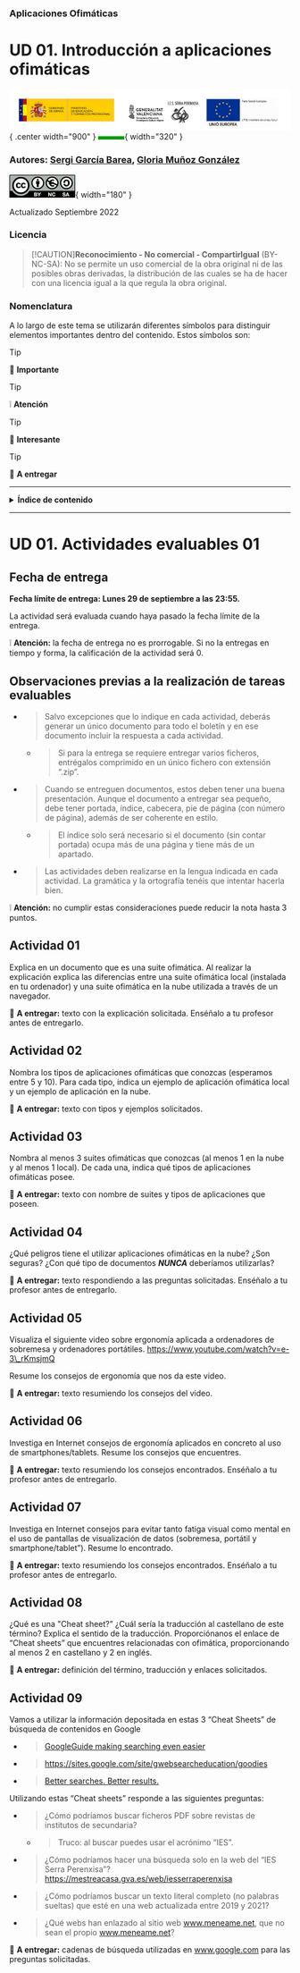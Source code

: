 ### Aplicaciones Ofimáticas

# UD 01. Introducción a aplicaciones ofimáticas

![banner](./media/banner.png){ .center width="900" }
![short-line](./media/short-line.png){ width="320" }

### Autores: <u>Sergi García Barea</u>, <u>Gloria Muñoz González</u>
![Licència CC BY-NC-SA](./media/image-BY-NC-SA.png){ width="180" }

Actualizado Septiembre 2022

### Licencia

> [!CAUTION]**Reconocimiento - No comercial - CompartirIgual** (BY-NC-SA): No se permite un uso comercial de la obra original ni de las posibles obras derivadas, la distribución de las cuales se ha de hacer con una licencia igual a la que regula la obra original.

### Nomenclatura

A lo largo de este tema se utilizarán diferentes símbolos para distinguir elementos importantes dentro del contenido. Estos símbolos son:

> [!TIP]
> 📖 **Importante**

> [!TIP]
>❕ **Atención**

> [!TIP]
> 💬 **Interesante**

> [!TIP]
> 📕 **A entregar**

----

<details><summary><b>Índice de contenido</b></summary>

[**Fecha de entrega**](#fecha-de-entrega)

[**Observaciones previas a la realización de tareas evaluables**](#observaciones-previas-a-la-realización-de-tareas-evaluables)

[**Actividad 01**](#actividad-01)

[**Actividad 02**](#actividad-02)

[**Actividad 03**](#actividad-03)

[**Actividad 04**](#actividad-04)

[**Actividad 05**](#actividad-05)

[**Actividad 06**](#actividad-06)

[**Actividad 07**](#actividad-07)

[**Actividad 08**](#actividad-08)

[**Actividad 09**](#actividad-09) **3 3 3 3 3 4 4 4 4 4 4**

</details>

----

# UD 01. Actividades evaluables 01

## Fecha de entrega

**Fecha límite de entrega: <span class="underline">Lunes 29 de septiembre a las 23:55.</span>**

La actividad será evaluada cuando haya pasado la fecha límite de la entrega.

❕ **Atención:** la fecha de entrega no es prorrogable. Si no la entregas en tiempo y forma, la calificación de la actividad será 0.

## Observaciones previas a la realización de tareas evaluables

  - > Salvo excepciones que lo indique en cada actividad, deberás generar un único documento para todo el boletín y en ese documento incluir la respuesta a cada actividad.
    
      - > Si para la entrega se requiere entregar varios ficheros, entrégalos comprimido en un único fichero con extensión “.zip”.

  - > Cuando se entreguen documentos, estos deben tener una buena presentación. Aunque el documento a entregar sea pequeño, debe tener portada, índice, cabecera, pie de página (con número de página), además de ser coherente en estilo.
    
      - > El índice solo será necesario si el documento (sin contar portada) ocupa más de una página y tiene más de un apartado.

  - > Las actividades deben realizarse en la lengua indicada en cada actividad. La gramática y la ortografía tenéis que intentar hacerla bien.

❕ **Atención:** no cumplir estas consideraciones puede reducir la nota hasta 3 puntos.

## Actividad 01

Explica en un documento que es una suite ofimática. Al realizar la explicación explica las diferencias entre una suite ofimática local (instalada en tu ordenador) y una suite ofimática en la nube utilizada a través de un navegador.

📕 **A entregar:** texto con la explicación solicitada. Enséñalo a tu profesor antes de entregarlo.

## Actividad 02

Nombra los tipos de aplicaciones ofimáticas que conozcas (esperamos entre 5 y 10). Para cada tipo, indica un ejemplo de aplicación ofimática local y un ejemplo de aplicación en la nube.

📕 **A entregar:** texto con tipos y ejemplos solicitados.

## Actividad 03

Nombra al menos 3 suites ofimáticas que conozcas (al menos 1 en la nube y al menos 1 local). De cada una, indica qué tipos de aplicaciones ofimáticas posee.

📕 **A entregar:** texto con nombre de suites y tipos de aplicaciones que poseen.

## Actividad 04

¿Qué peligros tiene el utilizar aplicaciones ofimáticas en la nube? ¿Son seguras? ¿Con qué tipo de documentos ***<span class="underline">NUNCA</span>*** deberíamos utilizarlas?

📕 **A entregar:** texto respondiendo a las preguntas solicitadas. Enséñalo a tu profesor antes de entregarlo.

## Actividad 05

Visualiza el siguiente video sobre ergonomía aplicada a ordenadores de sobremesa y ordenadores portátiles. [<span class="underline">https://www.youtube.com/watch?v=e-3\_rKmsjmQ</span>](https://www.youtube.com/watch?v=e-3_rKmsjmQ)

Resume los consejos de ergonomía que nos da este video.

📕 **A entregar:** texto resumiendo los consejos del video.

## Actividad 06

Investiga en Internet consejos de ergonomía aplicados en concreto al uso de smartphones/tablets. Resume los consejos que encuentres.

📕 **A entregar:** texto resumiendo los consejos encontrados. Enséñalo a tu profesor antes de entregarlo.

## Actividad 07

Investiga en Internet consejos para evitar tanto fatiga visual como mental en el uso de pantallas de visualización de datos (sobremesa, portátil y smartphone/tablet”). Resume lo encontrado.

📕 **A entregar:** texto resumiendo los consejos encontrados. Enséñalo a tu profesor antes de entregarlo.

## Actividad 08

¿Qué es una "Cheat sheet?” ¿Cuál sería la traducción al castellano de este término? Explica el sentido de la traducción. Proporciónanos el enlace de “Cheat sheets” que encuentres relacionadas con ofimática, proporcionando al menos 2 en castellano y 2 en inglés.

📕 **A entregar:** definición del término, traducción y enlaces solicitados.

## Actividad 09

Vamos a utilizar la información depositada en estas 3 “Cheat Sheets” de búsqueda de contenidos en Google

  - > [<span class="underline">GoogleGuide making searching even easier</span>](https://www.googleguide.com/print/adv_op_ref.pdf)
  - > [<span class="underline">https://sites.google.com/site/gwebsearcheducation/goodies</span>](https://sites.google.com/site/gwebsearcheducation/goodies)

          
  - > [<span class="underline">Better searches. Better results.</span>](https://static.googleusercontent.com/media/www.google.com/en//educators/downloads/Tips_Tricks_85x11.pdf)

Utilizando estas “Cheat sheets” responde a las siguientes preguntas:

  - > ¿Cómo podríamos buscar ficheros PDF sobre revistas de institutos de secundaria?
    
      - > Truco: al buscar puedes usar el acrónimo “IES”.

  - > ¿Cómo podríamos hacer una búsqueda solo en la web del “IES Serra Perenxisa”? [<span class="underline">https://mestreacasa.gva.es/web/iesserraperenxisa</span>](https://mestreacasa.gva.es/web/iesserraperenxisa)

  - > ¿Cómo podríamos buscar un texto literal completo (no palabras sueltas) que esté en una web actualizada entre 2019 y 2021?

  - > ¿Qué webs han enlazado al sitio web [<span class="underline">www.meneame.net</span>](http://www.meneame.net/), que no sean el propio [<span class="underline">www.meneame.net</span>](http://www.meneame.net/)?

📕 **A entregar:** cadenas de búsqueda utilizadas en [<span class="underline">www.google.com</span>](http://www.google.com/) para las preguntas solicitadas.
